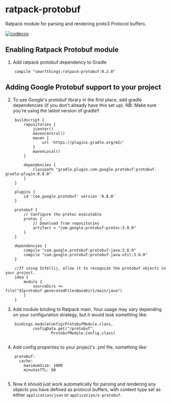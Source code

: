 # ratpack-protobuf
Ratpack module for parsing and rendering proto3 Protocol buffers.

[![codecov](https://codecov.io/gh/SmartThingsOSS/ratpack-protobuf/branch/master/graph/badge.svg)](https://codecov.io/gh/SmartThingsOSS/ratpack-protobuf)

## Enabling Ratpack Protobuf module
1) Add ratpack protobuf dependency to Gradle
```
    compile "smartthings:ratpack-protobuf:0.2.0"

```

## Adding Google Protobuf support to your project
2) To use Google's protobuf library in the first place, add gradle dependencies (if you don't already have this set up).
NB: Make sure you're using the latest version of gradle!!
```
    buildscript {
        repositories {
            jcenter()
            mavenCentral()
            maven {
                url 'https://plugins.gradle.org/m2/'
            }
            mavenLocal()
        }
    
        dependencies {
            classpath "gradle.plugin.com.google.protobuf:protobuf-gradle-plugin:0.8.0"
        }
    }
    
    plugins {
    	id 'com.google.protobuf' version '0.8.0'
    }
    
    protobuf {
        // Configure the protoc executable
        protoc {
            // Download from repositories
            artifact = "com.google.protobuf:protoc:3.0.0"
        }
    }   
    
    dependencies {
        compile "com.google.protobuf:protobuf-java:3.0.0"
        compile "com.google.protobuf:protobuf-java-util:3.0.0"
    }
    
    //If using Intellij, allow it to recognize the protobuf objects in your project.
    idea {
        module {
            sourceDirs += file("${protobuf.generatedFilesBaseDir}/main/java")
        }
    }    

```

3) Add module binding to Ratpack main.  Your usage may vary depending on your configuration strategy, 
but it would look something like:
```
    bindings.moduleConfig(ProtobufModule.class,
            configData.get("/protobuf",
                    ProtobufModule.Config.class)


```

4) Add config properties to your project's .yml file, something like:
```
    protobuf:
      cache:
        maximumSize: 1000
        minutesTTL: 60
        
```

5) Now it should just work automatically for parsing and rendering any objects you have defined as protocol buffers,
with content type set as either ```application/json``` or ```application/x-protobuf```.

